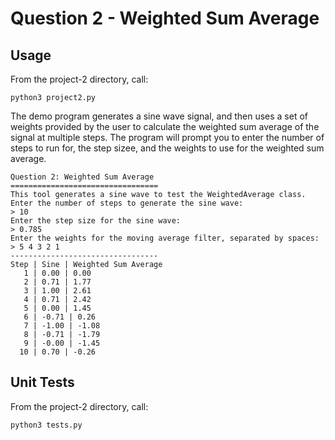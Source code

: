 # Question 2 - Weighted Sum Average

## Usage

From the project-2 directory, call:

```shell
python3 project2.py
```

The demo program generates a sine wave signal, and then uses a set of weights provided by the user to calculate the weighted sum average of the signal at multiple steps. The program will prompt you to enter the number of steps to run for, the step sizee, and the weights to use for the weighted sum average.

```shell
Question 2: Weighted Sum Average
=================================
This tool generates a sine wave to test the WeightedAverage class.
Enter the number of steps to generate the sine wave:
> 10
Enter the step size for the sine wave:
> 0.785
Enter the weights for the moving average filter, separated by spaces:
> 5 4 3 2 1
---------------------------------
Step | Sine | Weighted Sum Average
   1 | 0.00 | 0.00
   2 | 0.71 | 1.77
   3 | 1.00 | 2.61
   4 | 0.71 | 2.42
   5 | 0.00 | 1.45
   6 | -0.71 | 0.26
   7 | -1.00 | -1.08
   8 | -0.71 | -1.79
   9 | -0.00 | -1.45
  10 | 0.70 | -0.26
```

## Unit Tests

From the project-2 directory, call:

```shell
python3 tests.py
```